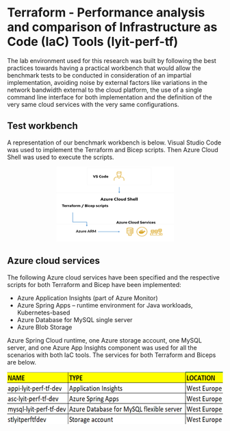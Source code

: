 # Terraform - Performance analysis and comparison of Infrastructure as Code (IaC) Tools (lyit-perf-tf)
The lab environment used for this research was built by following the best practices towards having a practical workbench that would allow the benchmark tests to be conducted in consideration of an impartial implementation, avoiding noise by external factors like variations in the network bandwidth external to the cloud platform, the use of a single command line interface for both implementation and the definition of the very same cloud services with the very same configurations.

## Test workbench
A representation of our benchmark workbench is below. Visual Studio Code was used to implement the Terraform and Bicep scripts. Then Azure Cloud Shell was used to execute the scripts.
<p align="center">
  <img alt ="Test workbench" width="275" height="175" src="/media/test-workbench.png">
</p>

## Azure cloud services
The following Azure cloud services have been specified and the respective scripts for both Terraform and Bicep have been implemented:

* Azure Application Insights (part of Azure Monitor)
* Azure Spring Apps – runtime environment for Java workloads, Kubernetes-based
* Azure Database for MySQL single server
* Azure Blob Storage

Azure Spring Cloud runtime, one Azure storage account, one MySQL server, and one Azure App Insights component was used for all the scenarios with both IaC tools. The services for both Terraform and Biceps are below. 

<p align="center">
  <img alt ="Azure Services – Terraform definitions" width="602" height="122" src="/media/azure-services-tf-definitions.png">
</p>

